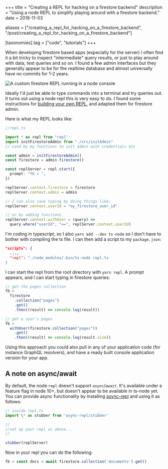 +++
title = "Creating a REPL for hacking on a firestore backend"
description = "Using a node REPL to simplify playing around with a firestore backend."
date = 2018-11-03

aliases = ["/creating_a_repl_for_hacking_on_a_firestore_backend", "/post/creating_a_repl_for_hacking_on_a_firestore_backend"]

[taxonomies]
tag = ["code", "tutorials"]
+++

When developing firestore based apps (especially for the server) I often find it
a bit tricky to inspect "intermediate" query results, or just to play around
with data, test queries and so on. I found a few admin interfaces but they
generally appear to be for the realtime database and almost universally have no
commits for 1-2 years.

![A custom firestore REPL running in a node console](/images/firestore-repl.png)

Ideally I'd just be able to type commands into a terminal and try queries out.
It turns out using a node repl this is very easy to do. I found some
instructions for [building your own
REPL](https://derickbailey.com/2014/07/02/build-your-own-app-specific-repl-for-your-nodejs-app/),
and adapted them for firestore admin.

Here is what my REPL looks like:

```typescript
//repl.ts

import * as repl from "repl"
import initFirestoreAdmin from "./src/initAdmin"
// used by my functions to init admin with credentials etc

const admin = initFirestoreAdmin()
const firestore = admin.firestore()

const replServer = repl.start({
  prompt: "fb > ",
})

replServer.context.firestore = firestore
replServer.context.admin = admin

// I can also save typing by doing things like:
replServer.context.userId = "my_firestore_user_id"

// or by adding functions
replServer.context.withUser = (query) =>
  query.where("userId", "==", replServer.context.userId)
```

I'm coding in typescript, so I also `yarn add --dev ts-node` so I don't have to
bother with compiling the ts file. I can then add a script to my `package.json`:

```json
"scripts": {
  ...,
  "repl": "./node_modules/.bin/ts-node repl.ts
}
```

I can start the repl from the root directory with `yarn repl`. A prompt appears,
and I can start typing in firestore queries:

```typescript
// get the pages collection
fb >
  firestore
    .collection("pages")
    .get()
    .then((result) => console.log(result))

// get a user's pages
fb >
  withUser(firestore.collection("pages"))
    .get()
    .then((result) => console.log(result.size))
```

Using this approach you could also pull in any of your application code (for
instance GraphQL resolvers), and have a ready built console application version
for your app.

## A note on async/await

By default, the node `repl` doesn't support `async`/`await`. It's available
under a feature flag in node 10+, but doesn't appear to be available in ts-node
yet. You can provide async functionality by installing
[async-repl](https://github.com/ownadi/async-repl) and using it as follows:

```typescript
// inside repl.ts
import \* as stubber from 'async-repl/stubber'

//
//set up your repl as above...
//

stubber(replServer)
```

Now in your repl you can do the following:

```typescript
fb > const docs = await firestore.collection('documents').get()
```
